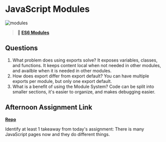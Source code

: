 # JavaScript Modules

![modules](https://bcw.blob.core.windows.net/public/img/1015719031845190)

> **📖 [ES6 Modules](https://codeworksacademy.com/fs-student-guide/resources/wk3/01-Modules)**

## Questions

1. What problem does using exports solve?
It exposes variables, classes, and functions. It keeps content local when not needed in other modules, and availble when it is needed in other modules.
2. How does export differ from export default?
You can have multiple exports per module, but only one export default. 
3. What is a benefit of using the Module System?
Code can be split into smaller sections, it's easier to organize, and makes debugging easier. 

## Afternoon Assignment Link

**[Repo](https://github.com/M-Walker32/Races)**

Identify at least 1 takeaway from today's assignment: There is many JavaScript pages now and they do different things.
